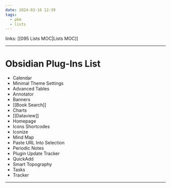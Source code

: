 ```yaml
---
date: 2024-03-16 12:39
tags:
  - pkm
  - lists
---
```

links: [[095 Lists MOC|Lists MOC]]

---
# Obsidian Plug-Ins List
- Calendar
- Minimal Theme Settings
- Advanced Tables
- Annotator
- Banners
- [[Book Search]]
- Charts
- [[Dataview]]
- Homepage
- Icons Shortcodes
- Iconize
- Mind Map
- Paste URL Into Selection
- Periodic Notes
- Plugin Update Tracker
- QuickAdd
- Smart Topography
- Tasks
- Tracker

---
